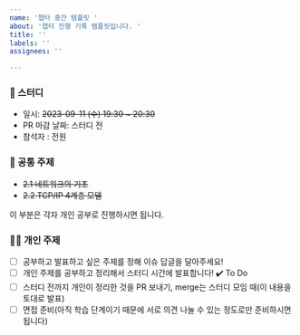 ```yaml
---
name: '챕터 중간 템플릿 '
about: '챕터 진행 기록 템플릿입니다. '
title: ''
labels: ''
assignees: ''

---
```


### 🚀 스터디
* 일시: ~~2023-09-11 (수) 19:30 ~ 20:30~~
* PR 마감 날짜: 스터디 전
* 참석자 : 전원

### 🎯 공통 주제
* ~~2.1 네트워크의 기초~~
* ~~2.2 TCP/IP 4계층 모델~~

이 부분은 각자 개인 공부로 진행하시면 됩니다.

### 👩‍💻 개인 주제
* [ ] 공부하고 발표하고 싶은 주제를 정해 이슈 답글을 달아주세요!
* [ ] 개인 주제를 공부하고 정리해서 스터디 시간에 발표합니다!
✔️ To Do
* [ ]  스터디 전까지 개인이 정리한 것을 PR 보내기, merge는 스터디 모임 때(이 내용을 토대로 발표)
* [ ] 면접 준비(아직 학습 단계이기 때문에 서로 의견 나눌 수 있는 정도로만 준비하시면 됩니다)

